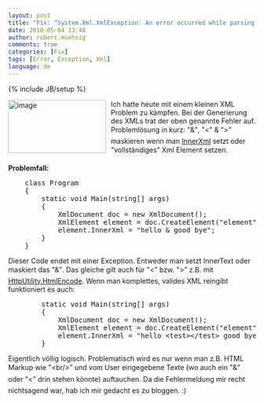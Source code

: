 ```yaml
---
layout: post
title: "Fix: “System.Xml.XmlException: An error occurred while parsing EntityName.”"
date: 2010-05-04 23:48
author: robert.muehsig
comments: true
categories: [Fix]
tags: [Error, Exception, Xml]
language: de
---
```

{% include JB/setup %}
<p><a href="{{BASE_PATH}}/assets/wp-images/image966.png"><img style="border-bottom: 0px; border-left: 0px; margin: 0px 10px 0px 0px; display: inline; border-top: 0px; border-right: 0px" title="image" border="0" alt="image" align="left" src="{{BASE_PATH}}/assets/wp-images/image_thumb151.png" width="199" height="108" /></a> </p>  <p>Ich hatte heute mit einem kleinen XML Problem zu kämpfen. Bei der Generierung des XMLs trat der oben genannte Fehler auf. Problemlösung in kurz: "&amp;”, "&lt;” &amp; "&gt;” maskieren wenn man <a href="http://msdn.microsoft.com/de-de/library/system.xml.xmlelement.innerxml.aspx">InnerXml</a> setzt oder "vollständiges” Xml Element setzen.</p>  <p><strong>Problemfall:</strong></p>  <p>   <div style="padding-bottom: 0px; margin: 0px; padding-left: 0px; padding-right: 0px; display: inline; float: none; padding-top: 0px" id="scid:812469c5-0cb0-4c63-8c15-c81123a09de7:69aa5c86-11b8-440b-b9b9-30673e674f2e" class="wlWriterEditableSmartContent"><pre name="code" class="c#">    class Program
    {
        static void Main(string[] args)
        {
            XmlDocument doc = new XmlDocument();
            XmlElement element = doc.CreateElement("element");
            element.InnerXml = "hello &amp; good bye";
        }
    }</pre></div>
Dieser Code endet mit einer Exception. Entweder man setzt InnerText oder maskiert das "&amp;”. Das gleiche gilt auch für "&lt;” bzw. "&gt;” z.B. mit <a href="http://msdn.microsoft.com/de-de/library/system.web.httputility.htmlencode.aspx">HttpUtility.HtmlEncode</a>. Wenn man komplettes, valides XML reingibt funktioniert es auch:</p>

<div style="padding-bottom: 0px; margin: 0px; padding-left: 0px; padding-right: 0px; display: inline; float: none; padding-top: 0px" id="scid:812469c5-0cb0-4c63-8c15-c81123a09de7:b65ad8f3-87d9-46d4-a119-7c3c2d9f3c11" class="wlWriterEditableSmartContent"><pre name="code" class="c#">        static void Main(string[] args)
        {
            XmlDocument doc = new XmlDocument();
            XmlElement element = doc.CreateElement("element");
            element.InnerXml = "hello &lt;test&gt;&lt;/test&gt; good bye";
        }</pre></div>

<p></p>

<p>Eigentlich völlig logisch. Problematisch wird es nur wenn man z.B. HTML Markup wie "&lt;br/&gt;” und vom User eingegebene Texte (wo auch ein "&amp;” oder "&lt;” drin stehen könnte) auftauchen. Da die Fehlermeldung mir recht nichtsagend war, hab ich mir gedacht es zu bloggen. :)</p>
